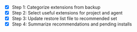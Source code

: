 - [x] Step 1: Categorize extensions from backup
- [x] Step 2: Select useful extensions for project and agent
- [x] Step 3: Update restore list file to recommended set
- [x] Step 4: Summarize recommendations and pending installs
